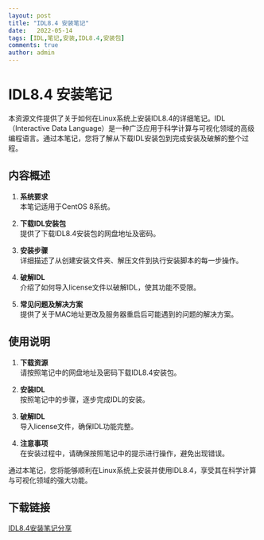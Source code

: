 ```yaml
---
layout: post
title: "IDL8.4 安装笔记"
date:   2022-05-14
tags: [IDL,笔记,安装,IDL8.4,安装包]
comments: true
author: admin
---
```

# IDL8.4 安装笔记

本资源文件提供了关于如何在Linux系统上安装IDL8.4的详细笔记。IDL（Interactive Data Language）是一种广泛应用于科学计算与可视化领域的高级编程语言。通过本笔记，您将了解从下载IDL安装包到完成安装及破解的整个过程。

## 内容概述

1. **系统要求**  
   本笔记适用于CentOS 8系统。

2. **下载IDL安装包**  
   提供了下载IDL8.4安装包的网盘地址及密码。

3. **安装步骤**  
   详细描述了从创建安装文件夹、解压文件到执行安装脚本的每一步操作。

4. **破解IDL**  
   介绍了如何导入license文件以破解IDL，使其功能不受限。

5. **常见问题及解决方案**  
   提供了关于MAC地址更改及服务器重启后可能遇到的问题的解决方案。

## 使用说明

1. **下载资源**  
   请按照笔记中的网盘地址及密码下载IDL8.4安装包。

2. **安装IDL**  
   按照笔记中的步骤，逐步完成IDL的安装。

3. **破解IDL**  
   导入license文件，确保IDL功能完整。

4. **注意事项**  
   在安装过程中，请确保按照笔记中的提示进行操作，避免出现错误。

通过本笔记，您将能够顺利在Linux系统上安装并使用IDL8.4，享受其在科学计算与可视化领域的强大功能。

## 下载链接

[IDL8.4安装笔记分享](https://pan.quark.cn/s/a2335595a4e8)